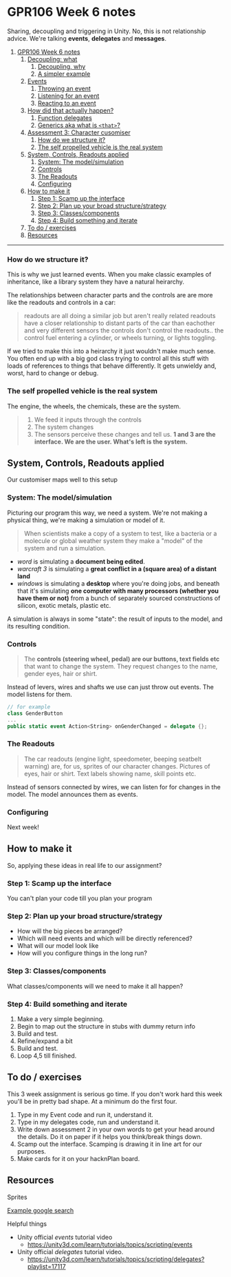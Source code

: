 # GPR106 Week 6 notes

Sharing, decoupling and triggering in Unity. No, this is not relationship advice. We're talking **events**, **delegates** and **messages**.


<!-- @import "[TOC]" {cmd="toc" depthFrom=1 depthTo=6 orderedList=false} -->

<!-- code_chunk_output -->

1. [GPR106 Week 6 notes](#gpr106-week-6-notes)
	1. [Decoupling: what](#decoupling-what)
		1. [Decoupling, why](#decoupling-why)
		2. [A simpler example](#a-simpler-example)
	2. [Events](#events)
		1. [Throwing an event](#throwing-an-event)
		2. [Listening for an event](#listening-for-an-event)
		3. [Reacting to an event](#reacting-to-an-event)
	3. [How did that actually happen?](#how-did-that-actually-happen)
		1. [Function delegates](#function-delegates)
		2. [Generics aka what is `<that>`?](#generics-aka-what-is-that)
	4. [Assessment 3: Character cusomiser](#assessment-3-character-cusomiser)
		1. [How do we structure it?](#how-do-we-structure-it)
		2. [The self propelled vehicle is the real system](#the-self-propelled-vehicle-is-the-real-system)
	5. [System, Controls, Readouts applied](#system-controls-readouts-applied)
		1. [System: The model/simulation](#system-the-modelsimulation)
		2. [Controls](#controls)
		3. [The Readouts](#the-readouts)
		4. [Configuring](#configuring)
	6. [How to make it](#how-to-make-it)
		1. [Step 1: Scamp up the interface](#step-1-scamp-up-the-interface)
		2. [Step 2: Plan up your broad structure/strategy](#step-2-plan-up-your-broad-structurestrategy)
		3. [Step 3: Classes/components](#step-3-classescomponents)
		4. [Step 4: Build something and iterate](#step-4-build-something-and-iterate)
	7. [To do / exercises](#to-do--exercises)
	8. [Resources](#resources)

<!-- /code_chunk_output -->

___


### How do we structure it?

This is why we just learned events. When you make classic examples of inheritance, like a library system they have a natural heirarchy. 

The relationships between character parts and the controls are are more like the readouts and controls in a car:
> readouts are all doing a similar job but aren't really related
> readouts have a closer relationship to distant parts of the car than eachother and very different sensors
> the controls don't control the readouts.. the control fuel entering a cylinder, or wheels turning, or lights toggling.

If we tried to make this into a heirarchy it just wouldn't make much sense. You often end up with a big god class trying to control all this stuff with loads of references to things that behave differently. It gets unwieldy and, worst, hard to change or debug.

### The self propelled vehicle is the real system

The engine, the wheels, the chemicals, these are the system. 

> 1. We feed it inputs through the controls
> 2. The system changes
> 3. The sensors perceive these changes and tell us.
> **1 and 3 are the interface. We are the user. What's left is the system.**


## System, Controls, Readouts applied

Our customiser maps well to this setup

### System: The model/simulation

Picturing our program this way, we need a system. We're not making a physical thing, we're making a simulation or model of it. 

> When scientists make a copy of a system to test, like a bacteria or a molecule or global weather system they make a "model" of the system and run a simulation.
 
* _word_ is simulating a **document being edited**.
* _warcraft 3_ is simulating a **great conflict in a (square area) of a distant land**
* _windows_ is simulating a **desktop** where you're doing jobs, and beneath that it's simulating **one computer with many processors (whether you have them or not)** from a bunch of separately sourced constructions of silicon, exotic metals, plastic etc.

A simulation is always in some "state": the result of inputs to the model, and its resulting condition.

### Controls

> The **controls (steering wheel, pedal) are our buttons, text fields etc** that want to change the system. They request changes to the name, gender eyes, hair or shirt. 

Instead of levers, wires and shafts we use can just throw out events. The model listens for them.

```cs
// for example
class GenderButton
...
public static event Action<String> onGenderChanged = delegate {};
```

### The Readouts

>The car readouts (engine light, speedometer, beeping seatbelt warning) are, for us, sprites of our character changes. Pictures of eyes, hair or shirt. Text labels showing name, skill points etc.

Instead of sensors connected by wires, we can listen for for changes in the model. The model announces them as events. 

### Configuring

Next week!

## How to make it

So, applying these ideas in real life to our assignment? 

### Step 1: Scamp up the interface

You can't plan your code till you plan your program

### Step 2: Plan up your broad structure/strategy

* How will the big pieces be arranged? 
* Which will need events and which will be directly referenced?
* What will our model look like
* How will you configure things in the long run?

### Step 3: Classes/components

What classes/components will we need to make it all happen?

### Step 4: Build something and iterate

1. Make a very simple beginning. 
2. Begin to map out the structure in stubs with dummy return info
3. Build and test.
4. Refine/expand a bit
5. Build and test.
6. Loop 4,5 till finished.

## To do / exercises

This 3 week assignment is serious go time. If you don't work hard this week you'll be in pretty bad shape. At a minimum do the first four.

1. Type in my Event code and run it, understand it.
2. Type in my delegates code, run and understand it.
3. Write down assessment 2 in your own words to get your head around the details. Do it on paper if it helps you think/break things down.
4. Scamp out the interface. Scamping is drawing it in line art for our purposes.
5. Make cards for it on your hacknPlan board.

## Resources

Sprites

[Example google search](https://www.google.com/search?rlz=1C1GCEB_enAU837AU837&q=behance+sprite+character&tbm=isch&source=univ&sa=X&ved=2ahUKEwjw1c_e97LhAhWGWisKHW4aBNQQsAR6BAgJEAE&biw=1536&bih=775&dpr=1.25#imgrc=t4ieyaimi7ILVM:)

Helpful things

* Unity official _events_ tutorial video
  * <https://unity3d.com/learn/tutorials/topics/scripting/events>
* Unity official _delegates_ tutorial video.
  * https://unity3d.com/learn/tutorials/topics/scripting/delegates?playlist=17117